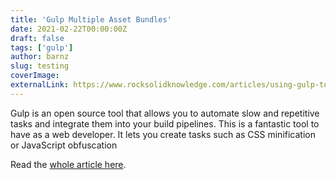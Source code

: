 ```yaml
---
title: 'Gulp Multiple Asset Bundles'
date: 2021-02-22T00:00:00Z
draft: false
tags: ['gulp']
author: barnz
slug: testing
coverImage:
externalLink: https://www.rocksolidknowledge.com/articles/using-gulp-to-create-multiple-asset-bundles
---
```


Gulp is an open source tool that allows you to automate slow and repetitive tasks and integrate them into your build pipelines. This is a fantastic tool to have as a web developer. It lets you create tasks such as CSS minification or JavaScript obfuscation

<!--more-->

Read the [whole article here](https://www.rocksolidknowledge.com/articles/using-gulp-to-create-multiple-asset-bundles).
